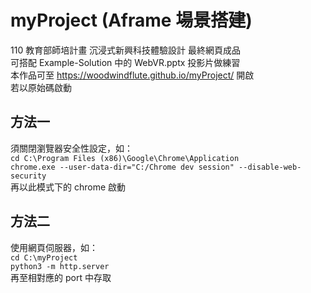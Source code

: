 # myProject (Aframe 場景搭建)
110 教育部師培計畫 沉浸式新興科技體驗設計 最終網頁成品  
可搭配 Example-Solution 中的 WebVR.pptx 投影片做練習  
本作品可至 https://woodwindflute.github.io/myProject/ 開啟  
若以原始碼啟動  
## 方法一
須關閉瀏覽器安全性設定，如：  
`cd C:\Program Files (x86)\Google\Chrome\Application`  
`chrome.exe --user-data-dir="C:/Chrome dev session" --disable-web-security`  
再以此模式下的 chrome 啟動  
## 方法二
使用網頁伺服器，如：  
`cd C:\myProject`  
`python3 -m http.server`  
再至相對應的 port 中存取
